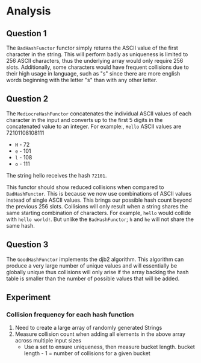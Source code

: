 # Analysis

## Question 1

The `BadHashFunctor` functor simply returns the ASCII value of the first character in the string.
This will perform badly as uniqueness is limited to 256 ASCII characters, thus the underlying array would only require 256 slots.
Additionally, some characters would have frequent collisions due to their high usage in language, such as "s" since there are more english words beginning with the letter "s" than with any other letter.

## Question 2

The `MediocreHashFunctor` concatenates the individual ASCII values of each character in the input and converts up to the first 5 digits in the concatenated value to an integer.
For example:, `Hello` ASCII values are 72101108108111

* `H` - 72
* `e` - 101
* `l` - 108
* `o` - 111

The string hello receives the hash `72101`.

This functor should show reduced collisions when compared to `BadHashFunctor`. 
This is because we now use combinations of ASCII values instead of single ASCII values.
This brings our possible hash count beyond the previous 256 slots.
Collisions will only result when a string shares the same starting combination of characters.
For example, `hello` would collide with `hello world!`.
But unlike the `BadHashFunctor`; `h` and `he` will not share the same hash.

## Question 3

The `GoodHashFunctor` implements the djb2 algorithm.
This algorithm can produce a very large number of unique values and will essentially be globally unique thus collisions will only arise if the array backing the hash table is smaller than the number of possible values that will be added.

## Experiment

### Collision frequency for each hash function

1. Need to create a large array of randomly generated Strings
2. Measure collision count when adding all elements in the above array across multiple input sizes
   * Use a set to ensure uniqueness, then measure bucket length. bucket length - 1 = number of collisions for a given bucket

### 